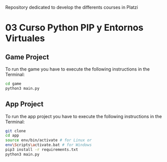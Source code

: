 Repository dedicated to develop the differents courses in Platzi


# 03 Curso Python PIP y Entornos Virtuales

## Game Project

To run the game you have to execute the following instructions in the Terminal:

```sh
cd game
python3 main.py
```

## App Project

To run the app project you have to execute the following instructions in the Terminal:

```sh
git clone
cd app
source env/bin/activate # for Linux or
env\Scripts\activate.bat # for Windows
pip3 install -r requirements.txt
python3 main.py
```

